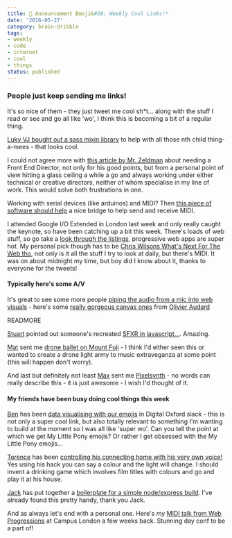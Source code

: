 ```yaml
---
title: 📢 Announcement Emoji&#58; Weekly Cool Links!*
date: '2016-05-27'
category: brain-dribble
tags:
- weekly
- code
- internet
- cool
- things
status: published
---
```


### People just keep sending me links!

It's so nice of them - they just tweet me cool sh*t... along with the stuff I read or see and go all like 'wo', I think this is becoming a bit of a regular thing.

[Luky VJ bought out a sass mixin library](https://github.com/LukyVj/family.scss) to help with all those nth child thing-a-mees - that looks cool.

I could not agree more with [this article by Mr. Zeldman](http://www.zeldman.com/2016/05/24/position-wanted-front-end-director/) about needing a Front End Director, not only for his good points, but from a personal point of view hitting a glass ceiling a while a go and always working under either technical or creative directors, neither of whom specialise in my line of work. This would solve both frustrations in one.

Working with serial devices (like arduinos) and MIDI? Then [this piece of software should help](http://projectgus.github.io/hairless-midiserial/) a nice bridge to help send and receive MIDI.

I attended Google I/O Extended in London last week and only really caught the keynote, so have been catching up a bit this week. There's loads of web stuff, so go take a [look through the listings](https://www.youtube.com/playlist?list=PLOU2XLYxmsILe6_eGvDN3GyiodoV3qNSC), progressive web apps are super hot. My personal pick though has to be [Chris Wilsons What's Next For The Web tho](https://www.youtube.com/watch?v=bK6Ah68jEX8&index=97&list=PLOU2XLYxmsILe6_eGvDN3GyiodoV3qNSC), not only is it all the stuff I try to look at daily, but there's MIDI. It was on about midnight my time, but boy did I know about it, thanks to everyone for the tweets!

#### Typically here's some A/V

It's great to see some more people [piping the audio from a mic into web visuals](https://codepen.io/Rumyra/pen/ojoGwb) - here's some [really gorgeous canvas ones](https://the-way-we-move.surge.sh/) from [Olivier Audard](https://twitter.com/_dhar)

READMORE

[Stuart](https://twitter.com/sil) pointed out someone's recreated [SFXR in javascript...](http://loov.io/jsfx/). Amazing.

[Mat](https://twitter.com/matharden) sent me [drone ballet on Mount Fuji](https://vimeo.com/163266757) - I think I'd either seen this or wanted to create a drone light army to music extraveganza at some point (this will happen don't worry).

And last but definitely not least [Max](https://twitter.com/omgmog) sent me [Pixelsynth](https://ojack.github.io/PIXELSYNTH/) - no words can really describe this - it is just awesome - I wish I'd thought of it.

#### My friends have been busy doing cool things this week

[Ben](https://twitter.com/benjaminbenben) has been [data visualising with our emojis](https://historoji.herokuapp.com/) in Digital Oxford slack - this is not only a super cool link, but also totally relevant to something I'm wanting to build at the moment so I was all like 'super wo'. Can you tell the point at which we get My Little Pony emojis? Or rather I get obsessed with the My Little Pony emojis...

[Terence](https://twitter.com/edent) has been [controlling his connecting home with his very own voice!](https://shkspr.mobi/blog/2016/05/singing-to-my-light-bulbs/) Yes using his hack you can say a colour and the light will change. I should invent a drinking game which involves film titles with colours and go and play it at his house.

[Jack](https://twitter.com/Jack_Franklin) has put together a [boilerplate for a simple node/express build](https://github.com/jackfranklin/express-server-boilerplate). I've already found this pretty handy, thank you Jack.

And as always let's end with a personal one. Here's *my* [MIDI talk from Web Progressions](https://www.youtube.com/watch?v=x2v3mQOvOms&feature=youtu.be) at Campus London a few weeks back. Stunning day conf to be a part of!